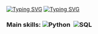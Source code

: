 [![Typing SVG](https://readme-typing-svg.herokuapp.com?font=Fira+Code&pause=1000&color=F7EF42&center=falso&vCenter=falso&repeat=verdadeiro&random=falso&width=435&lines=Sam%2C+23+anos%2C+Sbc+Brasil%2C+%F0%9F%8C%9FSeja+muito+Bem+vindo%F0%9F%8C%9F;Sam%2C+23+years+old%2C+SBC+Brazil%2C+%F0%9F%8C%9FWarm+Welcome+to+My+Profile!+%F0%9F%8C%9F)](https://git.io/typing-svg)
<a href="https://git.io/typing-svg"><img src="https://readme-typing-svg.herokuapp.com?font=Fira+Code&pause=1000&color=F7EF42&center=falso&vCenter=falso&repeat=verdadeiro&random=falso&width=435&lines=Sam%2C+23+anos%2C+Sbc+Brasil%2C+%F0%9F%8C%9FSeja+muito+Bem+vindo%F0%9F%8C%9F;Sam%2C+23+years+old%2C+SBC+Brazil%2C+%F0%9F%8C%9FWarm+Welcome+to+My+Profile!+%F0%9F%8C%9F" alt="Typing SVG" /></a>

### Main skills: ![Python](https://img.shields.io/badge/Python-3776AB?style=for-the-badge&logo=python&logoColor=white)&nbsp; ![SQL](https://img.shields.io/badge/-SQL-0D1117?style=for-the-badge&logo=sql&labelColor=0D1117)&nbsp;
